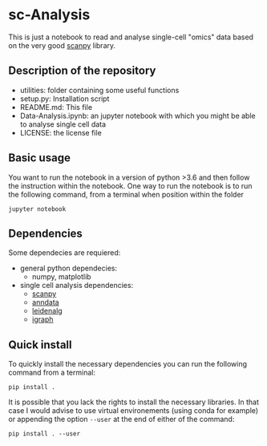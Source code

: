 # sc-Analysis

This is just a notebook to read and analyse single-cell "omics" data based on the very good [scanpy](https://scanpy.readthedocs.io/en/latest/installation.html) library.

## Description of the repository

- utilities: folder containing some useful functions
- setup.py: Installation script
- README.md: This file
- Data-Analysis.ipynb: an jupyter notebook with which you might be able to analyse single cell data
- LICENSE: the license file

## Basic usage

You want to run the notebook in a version of python >3.6 and then follow the instruction within the notebook. One way to run the notebook is to run the following command, from a terminal when position within the folder

```shell
jupyter notebook
```

## Dependencies

Some dependecies are requiered:

- general python dependecies:
  - numpy, matplotlib
- single cell analysis dependencies:
  - [scanpy](https://scanpy.readthedocs.io/en/latest/installation.html)
  - [anndata](https://anndata.readthedocs.io/en/stable/index.html)
  - [leidenalg](https://github.com/vtraag/leidenalg)
  - [igraph](https://igraph.org/python/doc/igraph-module.html)

## Quick install

To quickly install the necessary dependencies you can run the following command from a terminal:

```shell
pip install .
```

It is possible that you lack the rights to install the necessary libraries. In that case I would advise to use virtual environements (using conda for example) or appending the option `--user` at the end of either of the command:

```shell
pip install . --user
```
